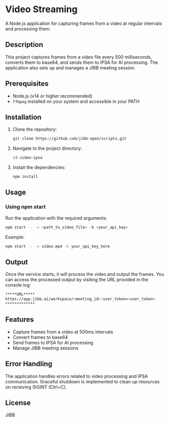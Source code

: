 # Video Streaming

A Node.js application for capturing frames from a video at regular intervals and processing them.

## Description

This project captures frames from a video file every 500 milliseconds, converts them to base64, and sends them to IPSA for AI processing. The application also sets up and manages a JIBB meeting session.

## Prerequisites

- Node.js (v14 or higher recommended)
- `ffmpeg` installed on your system and accessible in your PATH

## Installation

1. Clone the repository:

    ```bash
    git clone https://github.com/jibb-open/scripts.git
    ```

2. Navigate to the project directory:

    ```bash
    cd video-ipsa
    ```

3. Install the dependencies:

    ```bash
    npm install
    ```

## Usage

### Using npm start

Run the application with the required arguments:

```bash
npm start -- -v <path_to_video_file> -k <your_api_key>
```
Example:
```bash
npm start -- -v video.mp4 -k your_api_key_here
```

## Output
Once the service starts, it will process the video and output the frames. You can access the processed output by visiting the URL provided in the console log:
```bash
*****URL*****
https://app.jibb.ai/workspace/<meeting_id>?user_token=<user_token>
*************
```

## Features
- Capture frames from a video at 500ms intervals
- Convert frames to base64
- Send frames to IPSA for AI processing
- Manage JIBB meeting sessions

## Error Handling
The application handles errors related to video processing and IPSA communication.
Graceful shutdown is implemented to clean up resources on receiving SIGINT (Ctrl+C).

## License
JIBB

